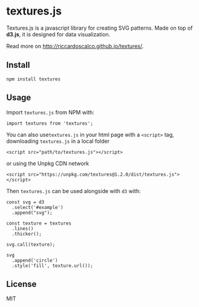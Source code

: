 textures.js
========

Textures.js is a javascript library for creating SVG patterns.
Made on top of **d3.js**, it is designed for data visualization.

Read more on http://riccardoscalco.github.io/textures/.

## Install

```
npm install textures
```

## Usage

Import `textures.js` from NPM with:

```
import textures from 'textures';
```

You can also use`textures.js` in your html page with a `<script>` tag, downloading `textures.js` in a local folder

```
<script src="path/to/textures.js"></script>
```

or using the Unpkg CDN network

```
<script src="https://unpkg.com/textures@1.2.0/dist/textures.js"></script>
```

Then `textures.js` can be used alongside with `d3` with:

```
const svg = d3
  .select('#example')
  .append("svg");

const texture = textures
  .lines()
  .thicker();

svg.call(texture);

svg
  .append('circle')
  .style('fill', texture.url());
```

## License

MIT
